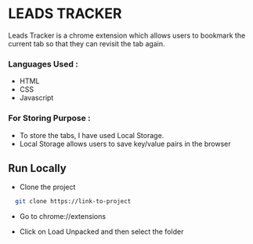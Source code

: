 # LEADS TRACKER

Leads Tracker is a chrome extension which allows users to bookmark the current
tab so that they can revisit the tab again.

### Languages Used : 
- HTML
- CSS
- Javascript

### For Storing Purpose : 
- To store the tabs, I have used Local Storage.
- Local Storage allows users to save key/value pairs in the browser 

## Run Locally

- Clone the project

```bash
  git clone https://link-to-project
```

- Go to 
    chrome://extensions

- Click on Load Unpacked and then select the folder


